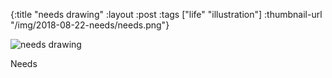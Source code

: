 {:title "needs drawing"
 :layout :post
 :tags ["life" "illustration"]
 :thumbnail-url "/img/2018-08-22-needs/needs.png"}
 
 ![needs drawing](/img/2018-08-22-needs/needs.png)
 
Needs
